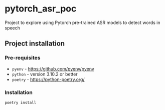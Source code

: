 # pytorch_asr_poc

Project to explore using Pytorch pre-trained ASR models to detect words in speech

## Project installation

### Pre-requisites 
* `pyenv` - https://github.com/pyenv/pyenv
* `python` - version 3.10.2 or better
* `poetry` - https://python-poetry.org/

### Installation

```shell
poetry install
```
